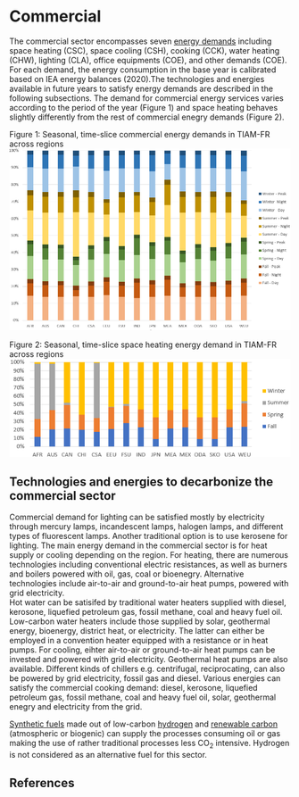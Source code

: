 # Commercial

The commercial sector encompasses seven [energy demands](demands/index.md) including space heating (CSC), space cooling (CSH), cooking (CCK), water heating (CHW), lighting (CLA), office equipments (COE), and other demands (COE). For each demand, the energy consumption in the base year is calibrated based on IEA energy balances (2020).The technologies and energies available in future years to satisfy energy demands are described in the following subsections.
The demand for commercial energy services varies according to the period of the year (Figure 1) and space heating behaves slightly differently from the rest of commercial enegry demands (Figure 2).

Figure 1: Seasonal, time-slice commercial energy demands in TIAM-FR across regions
![](commercial_comfr.png)

Figure 2: Seasonal, time-slice space heating energy demand in TIAM-FR across regions
![](space_heating_comfr.png)

## Technologies and energies to decarbonize the commercial sector

Commercial demand for lighting can be satisfied mostly by electricity through mercury lamps, incandescent lamps, halogen lamps, and different types of fluorescent lamps. Another traditional option is to use kerosene for lighting.
The main energy demand in the commercial sector is for heat supply or cooling depending on the region. For heating, there are numerous technologies including conventional electric resistances, as well as burners and boilers powered with oil, gas, coal or bioenegry. Alternative technologies include air-to-air and ground-to-air heat pumps, powered with grid electricity.  
Hot water can be satisifed by traditional water heaters supplied with diesel, kerosone, liquefied petroleum gas, fossil methane, coal and heavy fuel oil. Low-carbon water heaters include those supplied by solar, geothermal energy, bioenergy, district heat, or electricity. The latter can either be employed in a convention heater equipped with a resistance or in heat pumps.
For cooling, eihter air-to-air or ground-to-air heat pumps can be invested and powered with grid electricity. Geothermal heat pumps are also available. Different kinds of chillers e.g. centrifugal, reciprocating, can also be powered by grid electricity, fossil gas and diesel.
Various energies can satisfy the commercial cooking demand: diesel, kerosone, liquefied petroleum gas, fossil methane, coal and heavy fuel oil, solar, geothermal enegry and electricity from the grid.

[Synthetic fuels](synthetic-fuels.md) made out of low-carbon [hydrogen](hydrogen.md) and [renewable carbon](CO2-accounting.md) (atmospheric or biogenic) can supply the processes consuming oil or gas making the use of rather traditional processes less CO<sub>2</sub> intensive. Hydrogen is not considered as an alternative fuel for this sector.

## References
